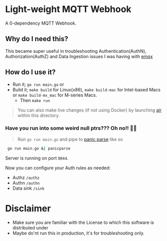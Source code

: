 # Light-weight MQTT Webhook

A 0-dependency MQTT Webhook.

## Why do I need this?

This became super useful in troubleshooting Authentication(AuthN), Authorization(AuthZ) and Data Ingestion issues I was having with [emqx](https://github.com/emqx/emqx)


## How do I use it?

- Run it; `go run main.go` or 
- Build it; `make build` for Linux(x86),  `make build-mac` for Intel-based Macs or `make build-mx_mac` for M-series Macs. 
    - Then `make run` 

> You can also make live changes (if not using Docker) by launching [air](https://github.com/cosmtrek/air)  within this directory.
 
### Have you run into some weird null ptrs??? Oh no!!  🫢😱 

> Run `go run main.go` and pipe to [panic parse](https://github.com/maruel/panicparse) like so 
```sh 
 go run main.go &| panicparse
```

Server is running on port `8044`.

Now you can configure your Auth rules as needed:
- Authz `/authz` 
- Authn `/authn` 
- Data sink `/sink` 

# Disclaimer
- Make sure you are familiar with the License to which this software is distributed under
- Maybe do'nt run this in production, it's for troubleshooting only.
